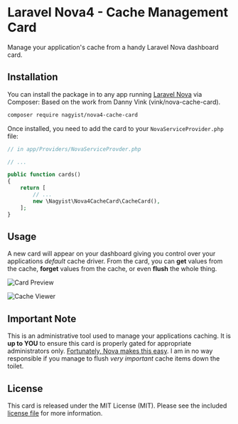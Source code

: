 # Laravel Nova4 - Cache Management Card

Manage your application's cache from a handy Laravel Nova dashboard card.

## Installation

You can install the package in to any app running [Laravel Nova](https://nova.laravel.com) via Composer:
Based on the work from Danny Vink (vink/nova-cache-card).

```bash
composer require nagyist/nova4-cache-card
```

Once installed, you need to add the card to your `NovaServiceProvider.php` file:

```php
// in app/Providers/NovaServiceProvder.php

// ...

public function cards()
{
    return [
        // ...
        new \Nagyist\Nova4CacheCard\CacheCard(),
    ];
}
```

## Usage

A new card will appear on your dashboard giving you control over your applications *default* cache driver. From the card, you can **get** values from the cache, **forget** values from the cache, or even **flush** the whole thing.

![Card Preview](http://dcv.io/projects/nova-cache-card/cache_card.png)

![Cache Viewer](http://dcv.io/projects/nova-cache-card/cache_view.png)

## Important Note

This is an administrative tool used to manage your applications caching. It is **up to YOU** to ensure this card is properly gated for appropriate administrators only. [Fortunately, Nova makes this easy](https://nova.laravel.com/docs/1.0/customization/cards.html#authorization). I am in no way responsible if you manage to flush *very important* cache items down the toilet.

## License

This card is released under the MIT License (MIT). Please see the included [license file](LICENSE.md) for more information.

